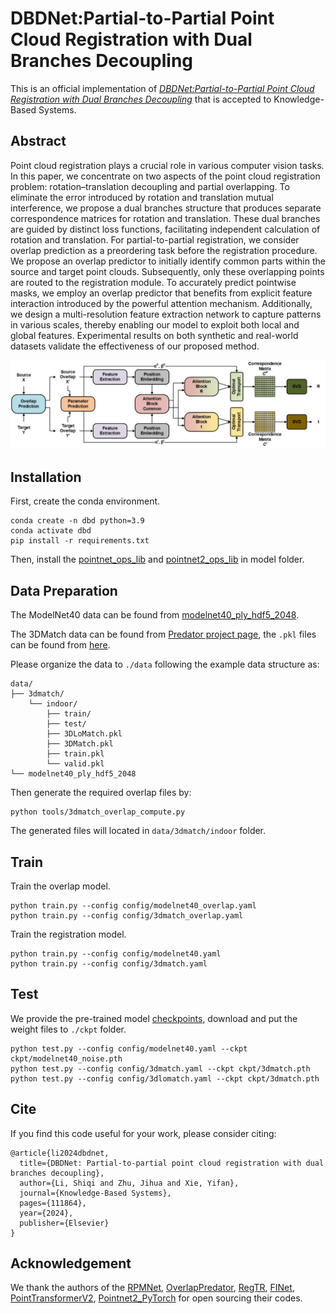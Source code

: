 # DBDNet:Partial-to-Partial Point Cloud Registration with Dual Branches Decoupling

This is an official implementation of [*DBDNet:Partial-to-Partial Point Cloud Registration with Dual Branches Decoupling*](https://www.sciencedirect.com/science/article/pii/S0950705124004982) that is accepted to Knowledge-Based Systems.

## Abstract
Point cloud registration plays a crucial role in various computer vision tasks. In this paper, we concentrate on two aspects of the point cloud registration problem: rotation–translation decoupling and partial overlapping. To eliminate the error introduced by rotation and translation mutual interference, we propose a dual branches structure that produces separate correspondence matrices for rotation and translation. These dual branches are guided by distinct loss functions, facilitating independent calculation of rotation and translation. For partial-to-partial registration, we consider overlap prediction as a preordering task before the registration procedure. We propose an overlap predictor to initially identify common parts within the source and target point clouds. Subsequently, only these overlapping points are routed to the registration module. To accurately predict pointwise masks, we employ an overlap predictor that benefits from explicit feature interaction introduced by the powerful attention mechanism. Additionally, we design a multi-resolution feature extraction network to capture patterns in various scales, thereby enabling our model to exploit both local and global features. Experimental results on both synthetic and real-world datasets validate the effectiveness of our proposed method.

<img src="assets/main.jpg" alt="speed" style="zoom:50%;" />

## Installation
First, create the conda environment.
```
conda create -n dbd python=3.9
conda activate dbd
pip install -r requirements.txt
```
Then, install the [pointnet_ops_lib](model/pointnet_ops_lib/README.md) and [pointnet2_ops_lib](model/pointnet2_ops_lib/README.md) in model folder.

## Data Preparation
The ModelNet40 data can be found from [modelnet40_ply_hdf5_2048](https://shapenet.cs.stanford.edu/media/modelnet40_ply_hdf5_2048.zip).

The 3DMatch data can be found from [Predator project page](https://overlappredator.github.io/), the `.pkl` files can be found from [here](https://github.com/prs-eth/OverlapPredator/tree/main/configs/indoor).

Please organize the data to `./data` following the example data structure as:
```
data/
├── 3dmatch/
    └── indoor/
        ├── train/
        ├── test/
        ├── 3DLoMatch.pkl
        ├── 3DMatch.pkl
        ├── train.pkl
        └── valid.pkl
└── modelnet40_ply_hdf5_2048
```
Then generate the required overlap files by:
```
python tools/3dmatch_overlap_compute.py
```
The generated files will located in `data/3dmatch/indoor` folder.

## Train
Train the overlap model.
```
python train.py --config config/modelnet40_overlap.yaml
python train.py --config config/3dmatch_overlap.yaml
```
Train the registration model.
```
python train.py --config config/modelnet40.yaml
python train.py --config config/3dmatch.yaml
```

## Test
We provide the pre-trained model [checkpoints](https://pan.baidu.com/s/1rbIxqa7X9JKFrcfBoPeSsg?pwd=c2qe), download and put the weight files to `./ckpt` folder.
```
python test.py --config config/modelnet40.yaml --ckpt ckpt/modelnet40_noise.pth
python test.py --config config/3dmatch.yaml --ckpt ckpt/3dmatch.pth
python test.py --config config/3dlomatch.yaml --ckpt ckpt/3dmatch.pth
```

## Cite
If you find this code useful for your work, please consider citing:
```
@article{li2024dbdnet,
  title={DBDNet: Partial-to-partial point cloud registration with dual branches decoupling},
  author={Li, Shiqi and Zhu, Jihua and Xie, Yifan},
  journal={Knowledge-Based Systems},
  pages={111864},
  year={2024},
  publisher={Elsevier}
}
```

## Acknowledgement
We thank the authors of the [RPMNet](https://github.com/yewzijian/RPMNet), [OverlapPredator](https://github.com/prs-eth/OverlapPredator), [RegTR](https://github.com/yewzijian/RegTR), [FINet](https://github.com/hxwork/FINet_Pytorch), [PointTransformerV2](https://github.com/Gofinge/PointTransformerV2), [Pointnet2_PyTorch](https://github.com/erikwijmans/Pointnet2_PyTorch) for open sourcing their codes.
